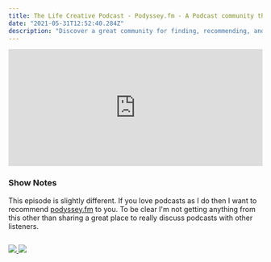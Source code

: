 ```yaml
---
title: The Life Creative Podcast - Podyssey.fm - A Podcast community that works
date: "2021-05-31T12:52:40.284Z"
description: "Discover a great community for finding, recommending, and discussing podcasts."
---
```


<iframe src="https://open.spotify.com/embed/episode/7ADFKP2JcVTCqBjNlghchv" width="100%" height="232" frameborder="0" allowtransparency="true" allow="encrypted-media"></iframe>

### Show Notes

This episode is slightly different. If you love podcasts as I do then I want to recommend [podyssey.fm](https://podyssey.fm) to you. To be clear I'm not getting anything from this other than sharing a great place to really discuss podcasts with other listeners.

<div class="podcastSubscribeButton">
<a href="https://anchor.fm/peter-witham">
<img src="/images/subscribe-to-podcast.png" style="margin: auto;"/>
</a>
<a href="https://www.buymeacoffee.com/pwcom">
<img src="/images/buy-me-a-coffee.png" style="margin: auto; padding-top: 1em;"/>
</a>
</div>
